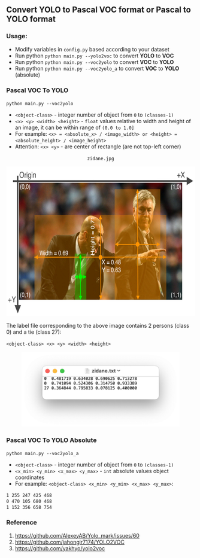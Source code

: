 ## Convert YOLO to Pascal VOC format or Pascal to YOLO format

### Usage:

- Modify variables in `config.py` based according to your dataset
- Run python `python main.py --yolo2voc` to convert **YOLO** to **VOC**
- Run python `python main.py --voc2yolo` to convert **VOC** to **YOLO**
- Run python `python main.py --voc2yolo_a` to convert **VOC** to **YOLO** (absolute)

### Pascal VOC To YOLO

`python main.py --voc2yolo`

- `<object-class>` - integer number of object from `0` to `(classes-1)`
- `<x> <y> <width> <height>` - `float` values relative to width and height of an image, it can be within range
  of `(0.0 to 1.0]`
- For example: `<x> = <absolute_x> / <image_width> or <height> = <absolute_height> / <image_height>`
- Attention: `<x> <y>` - are center of rectangle (are not top-left corner)

<div align="center">
    <p><code>zidane.jpg</code></p>
    <img src="assets/zidane.jpg" height="400px" alt="downloaded from ultralytics">
</div>

The label file corresponding to the above image contains 2 persons (class 0) and a tie (class 27):

`<object-class> <x> <y> <width> <height>`
<div align="center">
    <img src="assets/zidane_txt.jpg", height="200px" alt="downloaded from ultralytics">
</div>

### Pascal VOC To YOLO Absolute

`python main.py --voc2yolo_a`

- `<object-class>` - integer number of object from `0` to `(classes-1)`
- `<x_min> <y_min> <x_max> <y_max>` - `int` absolute values object coordinates
- For example: `<object-class> <x_min> <y_min> <x_max> <y_max>`:

```
1 255 247 425 468
0 470 105 680 468
1 152 356 658 754
```

### Reference

1. https://github.com/AlexeyAB/Yolo_mark/issues/60
2. https://github.com/jahongir7174/YOLO2VOC
3. https://github.com/yakhyo/yolo2voc